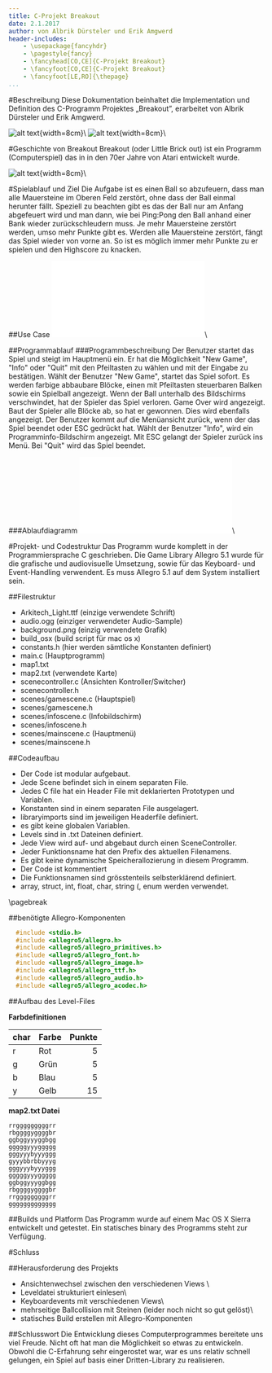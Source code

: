 ```yaml
---
title: C-Projekt Breakout
date: 2.1.2017
author: von Albrik Dürsteler und Erik Amgwerd
header-includes:
    - \usepackage{fancyhdr}
    - \pagestyle{fancy}
    - \fancyhead[CO,CE]{C-Projekt Breakout}
    - \fancyfoot[CO,CE]{C-Projekt Breakout}
    - \fancyfoot[LE,RO]{\thepage}
...
```


#Beschreibung
Diese Dokumentation beinhaltet die Implementation und Definition des C-Programm Projektes „Breakout”, erarbeitet von Albrik Dürsteler und Erik Amgwerd.

![alt text](assets/Game.png "Game"){width=8cm}\ 
![alt text](assets/Menu.png "Menu"){width=8cm}\ 

#Geschichte von Breakout
Breakout (oder Little Brick out) ist ein Programm (Computerspiel) das in in den 70er Jahre von Atari entwickelt wurde. 

![alt text](assets/Breakout2600.svg.png "Breakout von Atari"){width=8cm}\ 

#Spielablauf und Ziel
Die Aufgabe ist es einen Ball so abzufeuern, dass man alle Mauersteine im Oberen Feld zerstört, ohne dass der Ball einmal herunter fällt. Speziell zu beachten gibt es das der Ball nur am Anfang abgefeuert wird und man dann, wie bei Ping:Pong den Ball anhand einer Bank wieder zurückschleudern muss. Je mehr Mauersteine zerstört werden, umso mehr Punkte gibt es. Werden alle Mauersteine zerstört, fängt das Spiel wieder von vorne an. So ist es möglich immer mehr Punkte zu er spielen und den Highscore zu knacken.

##Use Case
![Use Case 1](assets/breakout_usecase.pdf "Usecases")\ 

##Programmablauf
###Programmbeschreibung
Der Benutzer startet das Spiel und steigt im Hauptmenü ein. Er hat die Möglichkeit "New Game", "Info" oder "Quit" mit den Pfeiltasten zu wählen und mit der Eingabe zu bestätigen. Wählt der Benutzer "New Game", startet das Spiel sofort. Es werden farbige abbaubare Blöcke, einen mit Pfeiltasten steuerbaren Balken sowie ein Spielball angezeigt. Wenn der Ball unterhalb des Bildschirms verschwindet, hat der Spieler das Spiel verloren. Game Over wird angezeigt. Baut der Spieler alle Blöcke ab, so hat er gewonnen. Dies wird ebenfalls angezeigt. Der Benutzer kommt auf die Menüansicht zurück, wenn der das Spiel beendet oder ESC gedrückt hat. Wählt der Benutzer "Info", wird ein Programminfo-Bildschirm angezeigt. Mit ESC gelangt der Spieler zurück ins Menü.
Bei "Quit" wird das Spiel beendet.

###Ablaufdiagramm
![alt text](assets/breakout_fluss.pdf "Flussdiagramm")\ 

#Projekt- und Codestruktur
Das Programm wurde komplett in der Programmiersprache C geschrieben. Die Game Library Allegro 5.1 wurde für die grafische und audiovisuelle Umsetzung, sowie für das Keyboard- und Event-Handling verwendent. Es muss Allegro 5.1 auf dem System installiert sein.

##Filestruktur
- Arkitech_Light.ttf (einzige verwendete Schrift)
- audio.ogg (einziger verwendeter Audio-Sample)
- background.png (einzig verwendete Grafik)
- build_osx (build script für mac os x)
- constants.h (hier werden sämtliche Konstanten definiert)
- main.c (Hauptprogramm)
- map1.txt
- map2.txt (verwendete Karte)
- scenecontroller.c (Ansichten Kontroller/Switcher)
- scenecontroller.h
- scenes/gamescene.c (Hauptspiel)
- scenes/gamescene.h
- scenes/infoscene.c (Infobildschirm)
- scenes/infoscene.h
- scenes/mainscene.c (Hauptmenü)
- scenes/mainscene.h

##Codeaufbau
- Der Code ist modular aufgebaut. 
- Jede Scene befindet sich in einem separaten File.
- Jedes C file hat ein Header File mit deklarierten Prototypen und Variablen.
- Konstanten sind in einem separaten File ausgelagert.
- libraryimports sind im jeweiligen Headerfile definiert.
- es gibt keine globalen Variablen.
- Levels sind in .txt Dateinen definiert.
- Jede View wird auf- und abgebaut durch einen SceneController.
- Jeder Funktionsname hat den Prefix des aktuellen Filenamens.
- Es gibt keine dynamische Speicherallozierung in diesem Programm.
- Der Code ist kommentiert
- Die Funktionsnamen sind grösstenteils selbsterklärend definiert.
- array, struct, int, float, char, string (, enum werden verwendet.

\pagebreak

##benötigte Allegro-Komponenten

```c
  #include <stdio.h>
  #include <allegro5/allegro.h>
  #include <allegro5/allegro_primitives.h>
  #include <allegro5/allegro_font.h>
  #include <allegro5/allegro_image.h>
  #include <allegro5/allegro_ttf.h>
  #include <allegro5/allegro_audio.h>
  #include <allegro5/allegro_acodec.h>
```

##Aufbau des Level-Files

**Farbdefinitionen**

| char | Farbe | Punkte  |
|:-----|:----- |--------:|
|   r  | Rot   |    5    |
|   g  | Grün  |    5    |
|   b  | Blau  |    5    |
|   y  | Gelb  |   15    |

**map2.txt Datei**

~~~~~~~
rrgggggggggrr
rbggggyggggbr
ggbggyyyggbgg
gggggyyyggggg
gggyyybyyyggg
gyyybbrbbyyyg
gggyyybyyyggg
gggggyyyggggg
ggbggyyyggbgg
rbggggyggggbr
rrgggggggggrr
ggggggggggggg
~~~~~~~

##Builds und Platform
Das Programm wurde auf einem Mac OS X Sierra entwickelt und getestet. Ein statisches binary des Programms steht zur Verfügung.

#Schluss

##Herausforderung des Projekts
- Ansichtenwechsel zwischen den verschiedenen Views \ 
- Leveldatei strukturiert einlesen\ 
- Keyboardevents mit verschiedenen Views\ 
- mehrseitige Ballcollision mit Steinen (leider noch nicht so gut gelöst)\ 
- statisches Build erstellen mit Allegro-Komponenten

##Schlusswort
Die Entwicklung dieses Computerprogrammes bereitete uns viel Freude. Nicht oft hat man die Möglichkeit so etwas zu entwickeln. Obwohl die C-Erfahrung sehr eingerostet war, war es uns relativ schnell gelungen, ein Spiel auf basis einer Dritten-Library zu realisieren. 



